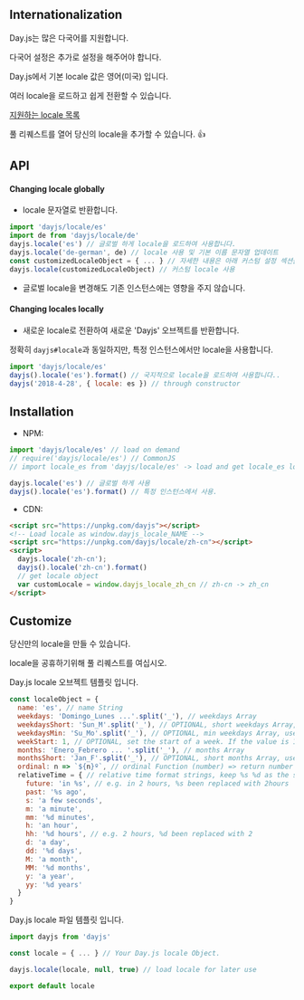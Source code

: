 ## Internationalization

Day.js는 많은 다국어를 지원합니다.

다국어 설정은 추가로 설정을 해주어야 합니다.

Day.js에서 기본 locale 값은 영어(미국) 입니다.

여러 locale을 로드하고 쉽게 전환할 수 있습니다.

[지원하는 locale 목록](../../src/locale)

풀 리퀘스트를 열어 당신의 locale을 추가할 수 있습니다. :+1:

## API

#### Changing locale globally

* locale 문자열로 반환합니다.

```js
import 'dayjs/locale/es'
import de from 'dayjs/locale/de'
dayjs.locale('es') // 글로벌 하게 locale을 로드하여 사용합니다.
dayjs.locale('de-german', de) // locale 사용 및 기본 이름 문자열 업데이트
const customizedLocaleObject = { ... } // 자세한 내용은 아래 커스텀 설정 섹션을 참조하세요.
dayjs.locale(customizedLocaleObject) // 커스텀 locale 사용
```

* 글로벌 locale을 변경해도 기존 인스턴스에는 영향을 주지 않습니다.

#### Changing locales locally

* 새로운 locale로 전환하여 새로운 'Dayjs' 오브젝트를 반환합니다.

정확히 `dayjs#locale`과 동일하지만, 특정 인스턴스에서만 locale을 사용합니다.

```js
import 'dayjs/locale/es'
dayjs().locale('es').format() // 국지적으로 locale을 로드하여 사용합니다..
dayjs('2018-4-28', { locale: es }) // through constructor
```

## Installation

* NPM:

```javascript
import 'dayjs/locale/es' // load on demand
// require('dayjs/locale/es') // CommonJS
// import locale_es from 'dayjs/locale/es' -> load and get locale_es locale object

dayjs.locale('es') // 글로벌 하게 사용
dayjs().locale('es').format() // 특정 인스턴스에서 사용.
```

* CDN:
```html
<script src="https://unpkg.com/dayjs"></script>
<!-- Load locale as window.dayjs_locale_NAME -->
<script src="https://unpkg.com/dayjs/locale/zh-cn"></script>
<script>
  dayjs.locale('zh-cn');
  dayjs().locale('zh-cn').format()
  // get locale object
  var customLocale = window.dayjs_locale_zh_cn // zh-cn -> zh_cn
</script>
```

## Customize

당신만의 locale을 만들 수 있습니다.

locale을 공휴하기위해 풀 리퀘스트를 여십시오.

Day.js locale 오브젝트 템플릿 입니다.
```javascript
const localeObject = {
  name: 'es', // name String
  weekdays: 'Domingo_Lunes ...'.split('_'), // weekdays Array
  weekdaysShort: 'Sun_M'.split('_'), // OPTIONAL, short weekdays Array, use first three letters if not provided
  weekdaysMin: 'Su_Mo'.split('_'), // OPTIONAL, min weekdays Array, use first two letters if not provided
  weekStart: 1, // OPTIONAL, set the start of a week. If the value is 1, Monday will be the start of week instead of Sunday。
  months: 'Enero_Febrero ... '.split('_'), // months Array
  monthsShort: 'Jan_F'.split('_'), // OPTIONAL, short months Array, use first three letters if not provided
  ordinal: n => `${n}º`, // ordinal Function (number) => return number + output
  relativeTime = { // relative time format strings, keep %s %d as the same
    future: 'in %s', // e.g. in 2 hours, %s been replaced with 2hours
    past: '%s ago',
    s: 'a few seconds',
    m: 'a minute',
    mm: '%d minutes',
    h: 'an hour',
    hh: '%d hours', // e.g. 2 hours, %d been replaced with 2
    d: 'a day',
    dd: '%d days',
    M: 'a month',
    MM: '%d months',
    y: 'a year',
    yy: '%d years'
  }
}
```

Day.js locale 파일 템플릿 입니다.
```javascript
import dayjs from 'dayjs'

const locale = { ... } // Your Day.js locale Object.

dayjs.locale(locale, null, true) // load locale for later use

export default locale
```
